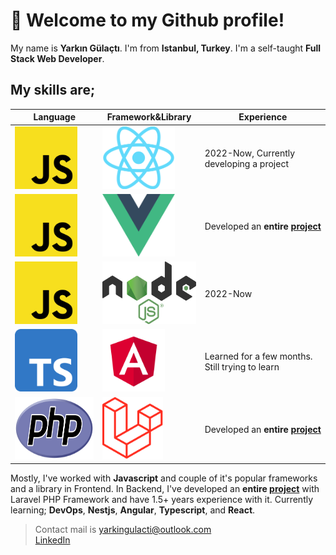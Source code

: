 # 👋 Welcome to my Github profile! 
My name is **Yarkın Gülaçtı**. I'm from **Istanbul, Turkey**. I'm a self-taught **Full Stack Web Developer**. 

## My skills are;   

| Language | Framework&Library | Experience |
| -------- | -------------------- | ------ |
| <img src="media/logos/js.png" data-canonical-src="media/logos/js.png" alt="Modern Javascript" height="100" /> | <img src="media/logos/react.png" data-canonical-src="media/logos/react.png" alt="React" height="100" /> | 2022-Now, Currently developing a project |
| <img src="media/logos/js.png" data-canonical-src="media/logos/js.png" alt="Modern Javascript" height="100" /> | <img src="media/logos/vuejs.png" data-canonical-src="media/logos/vuejs.png" alt="Vuejs" height="100" /> | Developed an **entire [project](https://biobuluyo.com)** |
| <img src="media/logos/js.png" data-canonical-src="media/logos/js.png" alt="Modern Javascript" height="100" /> | <img src="media/logos/nodejs.png" data-canonical-src="media/logos/nodejs.png" alt="Nodejs" height="100" /> | 2022-Now |
| <img src="media/logos/typescript.png" data-canonical-src="media/logos/typescript.png" alt="Typescript" height="100" /> | <img src="media/logos/angular.png" data-canonical-src="media/logos/angular.png" alt="Angular" height="100" /> | Learned for a few months. Still trying to learn |
| <img src="media/logos/php.png" data-canonical-src="media/logos/php.png" alt="PHP" height="100" /> | <img src="media/logos/laravel.png" data-canonical-src="media/logos/laravel.png" alt="Laravel" height="100" /> | Developed an **entire [project](https://biobuluyo.com)** |

Mostly, I've worked with **Javascript** and couple of it's popular frameworks and a library in Frontend. In Backend, I've developed an **entire [project](https://biobuluyo.com)** with Laravel PHP Framework and have 1.5+ years experience with it. Currently learning; **DevOps**, **Nestjs**, **Angular**, **Typescript**, and **React**.  

> Contact mail is yarkingulacti@outlook.com  
> [LinkedIn](https://www.linkedin.com/in/yarkingulacti)